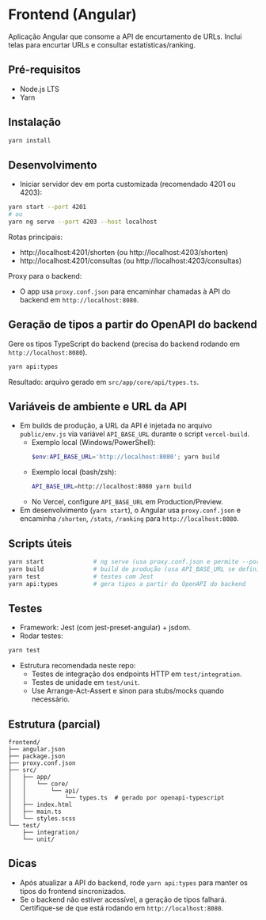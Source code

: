 # Frontend (Angular)

Aplicação Angular que consome a API de encurtamento de URLs. Inclui telas para encurtar URLs e consultar estatísticas/ranking.

## Pré-requisitos
- Node.js LTS
- Yarn

## Instalação
```bash
yarn install
```

## Desenvolvimento
- Iniciar servidor dev em porta customizada (recomendado 4201 ou 4203):
```bash
yarn start --port 4201
# ou
yarn ng serve --port 4203 --host localhost
```
Rotas principais:
- http://localhost:4201/shorten (ou http://localhost:4203/shorten)
- http://localhost:4201/consultas (ou http://localhost:4203/consultas)

Proxy para o backend:
- O app usa `proxy.conf.json` para encaminhar chamadas à API do backend em `http://localhost:8080`.

## Geração de tipos a partir do OpenAPI do backend
Gere os tipos TypeScript do backend (precisa do backend rodando em `http://localhost:8080`).
```bash
yarn api:types
```
Resultado: arquivo gerado em `src/app/core/api/types.ts`.

## Variáveis de ambiente e URL da API
- Em builds de produção, a URL da API é injetada no arquivo `public/env.js` via variável `API_BASE_URL` durante o script `vercel-build`.
  - Exemplo local (Windows/PowerShell):
    ```powershell
    $env:API_BASE_URL='http://localhost:8080'; yarn build
    ```
  - Exemplo local (bash/zsh):
    ```bash
    API_BASE_URL=http://localhost:8080 yarn build
    ```
  - No Vercel, configure `API_BASE_URL` em Production/Preview.
- Em desenvolvimento (`yarn start`), o Angular usa `proxy.conf.json` e encaminha `/shorten`, `/stats`, `/ranking` para `http://localhost:8080`.

## Scripts úteis
```bash
yarn start              # ng serve (usa proxy.conf.json e permite --port)
yarn build              # build de produção (usa API_BASE_URL se definido)
yarn test               # testes com Jest
yarn api:types          # gera tipos a partir do OpenAPI do backend
```

## Testes
- Framework: Jest (com jest-preset-angular) + jsdom.
- Rodar testes:
```bash
yarn test
```
- Estrutura recomendada neste repo:
  - Testes de integração dos endpoints HTTP em `test/integration`.
  - Testes de unidade em `test/unit`.
  - Use Arrange-Act-Assert e sinon para stubs/mocks quando necessário.

## Estrutura (parcial)
```
frontend/
├── angular.json
├── package.json
├── proxy.conf.json
├── src/
│   ├── app/
│   │   └── core/
│   │       └── api/
│   │           └── types.ts  # gerado por openapi-typescript
│   ├── index.html
│   ├── main.ts
│   └── styles.scss
└── test/
    ├── integration/
    └── unit/
```

## Dicas
- Após atualizar a API do backend, rode `yarn api:types` para manter os tipos do frontend sincronizados.
- Se o backend não estiver acessível, a geração de tipos falhará. Certifique-se de que está rodando em `http://localhost:8080`.
